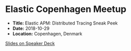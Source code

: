 # Elastic Copenhagen Meetup

- **Title:** Elastic APM: Distributed Tracing Sneak Peek
- **Date:** 2018-10-29
- **Location:** Copenhagen, Denmark

[Slides on Speaker Deck](https://speakerdeck.com/wa7son/elastic-apm-distributed-tracing-sneak-peek)
